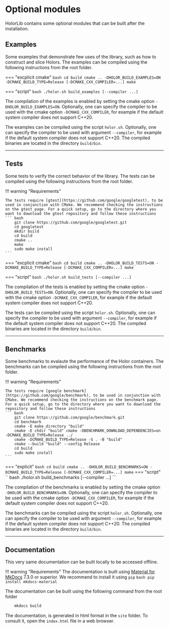 # Optional modules

HolorLib contains some optional modules that can be built after the installation.



## Examples
Some examples that demonstrate few uses of the library, such as how to construct and slice Holors. The examples can be compiled using the following instructions from the root folder.

=== "excplicit cmake"
    ``` bash
        cd build
        cmake .. -DHOLOR_BUILD_EXAMPLES=ON -DCMAKE_BUILD_TYPE=Release [-DCMAKE_CXX_COMPILER=...]
        make
    ```

=== "script"
    ``` bash
        ./holor.sh build_examples [--compiler ...]
    ```

The compilation of the examples is enabled by setting the cmake option `-DHOLOR_BUILD_EXAMPLES=ON`. Optionally, one can specify the compiler to be used with the cmake option `-DCMAKE_CXX_COMPILER`, for example if the default system compiler does not support C++20.


The examples can be compiled using the script `holor.sh`. Optionally, one can specify the compiler to be used with argument `--compiler`, for example if the default system compiler does not support C++20.
The compiled binaries are located  in the directory `build/bin`.




---


## Tests
Some tests to verify the correct behavior of the library. The tests can be compiled using the following instructions from the root folder.

!!! warning "Requirements"

    The tests require [gtest](https://github.com/google/googletest), to be used in conjunction with CMake. We recommend checking the instructions on the gtest page. For a quick setup, go to the directory where you want to download the gtest repository and follow these instructions
    ``` bash
        git clone https://github.com/google/googletest.git 
        cd googletest
        mkdir build 
        cd build
        cmake ..
        make
        sudo make install
    ```

=== "excplicit cmake"
    ``` bash
        cd build
        cmake .. -DHOLOR_BUILD_TESTS=ON -DCMAKE_BUILD_TYPE=Release [-DCMAKE_CXX_COMPILER=...]
        make
    ```

=== "script"
    ``` bash
        ./holor.sh build_tests [--compiler ...]
    ```

The compilation of the tests is enabled by setting the cmake option `-DHOLOR_BUILD_TESTS=ON`. Optionally, one can specify the compiler to be used with the cmake option `-DCMAKE_CXX_COMPILER`, for example if the default system compiler does not support C++20.

The tests can be compiled using the script `holor.sh`. Optionally, one can specify the compiler to be used with argument `--compiler`, for example if the default system compiler does not support C++20.
The compiled binaries are located  in the directory `build/bin`.




---


## Benchmarks
Some benchmarks to evalaute the performance of the Holor containers. The benchmarks can be compiled using the following instructions from the root folder.

!!! warning "Requirements"

    The tests require [google benchmark](https://github.com/google/benchmark), to be used in conjunction with CMake. We recommend checking the instructions on the benchmark page. For a quick setup, go to the directory where you want to download the  repository and follow these instructions
    ``` bash
        git clone https://github.com/google/benchmark.git
        cd benchmark
        cmake -E make_directory "build"
        cmake -E chdir "build" cmake -DBENCHMARK_DOWNLOAD_DEPENDENCIES=on -DCMAKE_BUILD_TYPE=Release ../
        cmake -DCMAKE_BUILD_TYPE=Release -S . -B "build"
        cmake --build "build" --config Release 
        cd build
        sudo make install
    ```

=== "explicit"
    ``` bash
        cd build
        cmake .. -DHOLOR_BUILD_BENCHMARKS=ON -DCMAKE_BUILD_TYPE=Release [-DCMAKE_CXX_COMPILER=...]
        make
    ```
=== "script"
    `` bash
        ./holor.sh build_benchmarks [--compiler ...]
    ```

The compilation of the benchmarks is enabled by setting the cmake option `-DHOLOR_BUILD_BENCHMARKS=ON`. Optionally, one can specify the compiler to be used with the cmake option `-DCMAKE_CXX_COMPILER`, for example if the default system compiler does not support C++20.

The benchmarks can be compiled using the script `holor.sh`. Optionally, one can specify the compiler to be used with argument `--compiler`, for example if the default system compiler does not support C++20.
The compiled binaries are located  in the directory `build/bin`.



---


## Documentation
This very same documentation can be built locally to be accessed offline.

!!! warning "Requirements"
    The documentation is built using [Material for MkDocs](https://squidfunk.github.io/mkdocs-material/) 7.3.0 or superior. We recommend to install it using `pip`
    ``` bash
        pip install mkdocs-material
    ```

The documentation can be built using the following command from the root folder

``` bash
    mkdocs build
```
The documentation, is generated in html format in the `site` folder. To consult it, open the `index.html` file in a web browser.